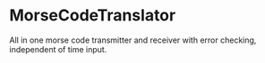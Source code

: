 # MorseCodeTranslator
All in one morse code transmitter and receiver with error checking, independent of time input.
